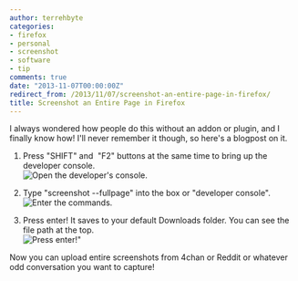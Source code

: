 ```yaml
---
author: terrehbyte
categories:
- firefox
- personal
- screenshot
- software
- tip
comments: true
date: "2013-11-07T00:00:00Z"
redirect_from: /2013/11/07/screenshot-an-entire-page-in-firefox/
title: Screenshot an Entire Page in Firefox
---
```


I always wondered how people do this without an addon or plugin, and I finally
know how! I'll never remember it though, so here's a blogpost on it.

1. Press "SHIFT" and&nbsp; "F2" buttons at the same time to bring up the developer console.  
![Open the developer's console.](http://terrehbyte.files.wordpress.com/2013/11/step-1-open-the-dev-console.gif)  

2. Type "screenshot --fullpage" into the box or "developer console".  
![Enter the commands.](http://terrehbyte.files.wordpress.com/2013/11/step-2-enter-the-commands.gif)  

3. Press enter! It saves to your default Downloads folder. You can see the file path at the top.  
![Press enter!](http://terrehbyte.files.wordpress.com/2013/11/step-3-press-enter.gif)"  

Now you can upload entire screenshots from 4chan or Reddit or whatever odd
conversation you want to capture!  